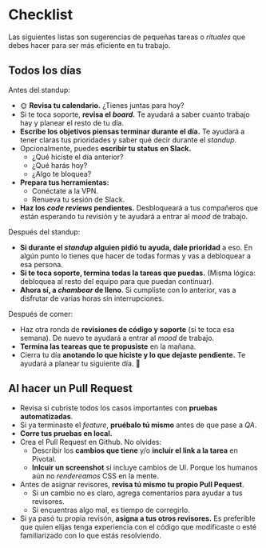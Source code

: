 # Checklist

Las siguientes listas son sugerencias de pequeñas tareas o _rituales_ que debes hacer para ser más eficiente en tu trabajo.

## Todos los días

Antes del standup:

- 🌞 **Revisa tu calendario.** ¿Tienes juntas para hoy?
- Si te toca soporte, **revisa el _board_.** Te ayudará a saber cuanto trabajo hay y planear el resto de tu día.
- **Escribe los objetivos piensas terminar durante el día.** Te ayudará a tener claras tus prioridades y saber qué decir durante el _standup_.
- Opcionalmente, puedes **escribir tu status en Slack.**
  - ¿Qué hiciste el día anterior?
  - ¿Qué harás hoy?
  - ¿Algo te bloquea?
- **Prepara tus herramientas:**
  - Conéctate a la VPN.
  - Renueva tu sesión de Slack.
- **Haz los _code reviews_ pendientes.** Desbloqueará a tus compañeros que están esperando tu revisión y te ayudará a entrar al _mood_ de trabajo.

Después del standup:

- **Si durante el _standup_ alguien pidió tu ayuda, dale prioridad** a eso. En algún punto lo tienes que hacer de todas formas y vas a debloquear a esa persona.
- **Si te toca soporte, termina todas la tareas que puedas.** (Misma lógica: debloquea al resto del equipo para que puedan continuar).
- **Ahora sí, a _chambear_ de lleno**. Si cumpliste con lo anterior, vas a disfrutar de varias horas sin interrupciones.

Después de comer:

- Haz otra ronda de **revisiones de código y soporte** (si te toca esa semana). De nuevo te ayudará a entrar al _mood_ de trabajo.
- **Termina las teareas que te propusiste** en la mañana.
- Cierra tu día **anotando lo que hiciste y lo que dejaste pendiente.** Te ayudará a planear tu siguiente día. 🌚


## Al hacer un Pull Request

- Revisa si cubriste todos los casos importantes con **pruebas automatizadas**.
- Si ya terminaste el _feature_, **pruébalo tú mismo** antes de que pase a _QA_.
- **Corre tus pruebas en local.**
- Crea el Pull Request en Github. No olvides:
  - Describir los **cambios que tiene** y/o **incluir el link a la tarea** en Pivotal.
  - **Inlcuir un screenshot** si incluye cambios de UI. Porque los humanos aún no _rendereamos_ CSS en la mente.
- Antes de asignar revisores, **revisa tú mismo tu propio Pull Pequest**.
  - Si un cambio no es claro, agrega comentarios para ayudar a tus revisores.
  - Si encuentras algo mal, es tiempo de corregirlo.
- Si ya pasó tu propia revisón, **asigna a tus otros revisores.** Es preferible que quien elijas tenga experiencia con el código que modificaste o esté familiarizado con lo que estás resolviendo.
